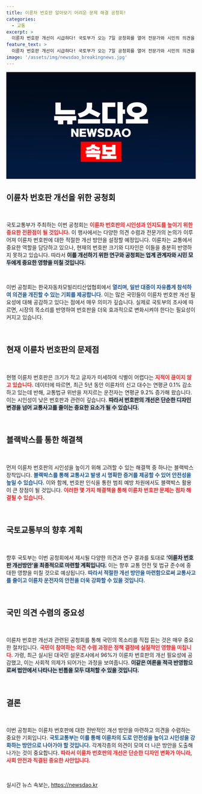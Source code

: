 ```yaml
---
title: 이륜차 번호판 알아보기 어려운 문제 해결 공청회!
categories:
  - 교통
excerpt: >
  이륜차 번호판 개선이 시급하다! 국토부가 오는 7일 공청회를 열어 전문가와 시민의 의견을 수렴하고, 안전한 교통 환경을 위한 다양한 개선안을 논의한다. 클릭해보세요!
feature_text: >
  이륜차 번호판 개선이 시급하다! 국토부가 오는 7일 공청회를 열어 전문가와 시민의 의견을 수렴하고, 안전한 교통 환경을 위한 다양한 개선안을 논의한다. 클릭해보세요!
image: '/assets/img/newsdao_breakingnews.jpg'
---
```


<p><img src="/assets/img/newsdao_breakingnews.jpg" alt="cryptoinkorea 속보" /></p>

<h2 data-ke-size="size26">이륜차 번호판 개선을 위한 공청회</h2>

<p data-ke-size="size16">&nbsp;</p>

<p>국토교통부가 주최하는 이번 공청회는 <b><span style="color: #ee2323;">이륜차 번호판의 시인성과 인지도를 높이기 위한 중요한 전환점이 될 것입니다.</span></b> 이 행사에서는 다양한 의견 수렴과 전문가의 논의가 이루어져 이륜차 번호판에 대한 적절한 개선 방안을 설정할 예정입니다. 이륜차는 교통에서 중요한 역할을 담당하고 있으나, 현재의 번호판 크기와 디자인은 이들을 충분히 반영하지 못하고 있습니다. 따라서 <b><span style="background-color: #21538527;">이를 개선하기 위한 연구와 공청회는 업계 관계자와 시민 모두에게 중요한 영향을 미칠 것입니다.</span></b> </p>

<p data-ke-size="size16">&nbsp;</p>

<p>이번 공청회는 한국자동차모빌리티산업협회에서 <b><span style="color: #1a5490;">열리며, 일반 대중이 자유롭게 참석하여 의견을 개진할 수 있는 기회를 제공합니다.</span></b> 이는 많은 국민들이 이륜차 번호판 개선 필요성에 대해 공감하고 있다는 점에서 매우 의미가 깊습니다. 실제로 국토부의 조사에 따르면, 시장의 목소리를 반영하여 번호판을 더욱 효과적으로 변화시켜야 한다는 필요성이 커지고 있습니다.</p>

<p data-ke-size="size16">&nbsp;</p>

<h2 data-ke-size="size26">현재 이륜차 번호판의 문제점</h2>

<p data-ke-size="size16">&nbsp;</p>

<p>현행 이륜차 번호판은 크기가 작고 글자가 미세하여 식별이 어렵다는 <b><span style="color: #ee2323;">지적이 끊이지 않고 있습니다.</span></b> 데이터에 따르면, 최근 5년 동안 이륜차의 신고 대수는 연평균 0.1% 감소하고 있는데 반해, 교통법규 위반을 저지르는 운전자는 연평균 9.2% 증가해 왔습니다. 이는 시인성이 낮은 번호판과 관련이 깊습니다. <b><span style="background-color: #21538527;">따라서 번호판의 개선은 단순한 디자인 변경을 넘어 교통사고를 줄이는 중요한 요소가 될 수 있습니다.</span></b></p>

<p data-ke-size="size16">&nbsp;</p>

<h2 data-ke-size="size26">블랙박스를 통한 해결책</h2>

<p data-ke-size="size16">&nbsp;</p>

<p>먼저 이륜차 번호판의 시인성을 높이기 위해 고려할 수 있는 해결책 중 하나는 블랙박스 장착입니다. <b><span style="color: #1a5490;">블랙박스를 통해 교통사고 발생 시 명확한 증거를 제공할 수 있어 안전성을 높일 수 있습니다.</span></b> 이와 함께, 번호판 인식을 통한 범죄 예방 차원에서도 블랙박스 활용이 큰 장점이 될 것입니다. <b><span style="color: #ee2323;">이러한 몇 가지 해결책을 통해 이륜차 번호판 문제는 점차 해결될 수 있습니다.</span></b> </p>

<p data-ke-size="size16">&nbsp;</p>

<h2 data-ke-size="size26">국토교통부의 향후 계획</h2>

<p data-ke-size="size16">&nbsp;</p>

<p>향후 국토부는 이번 공청회에서 제시될 다양한 의견과 연구 결과를 토대로 <b><span style="background-color: #21538527;">‘이륜차 번호판 개선방안’을 최종적으로 마련할 계획입니다.</span></b> 이는 향후 교통 안전 및 법규 준수에 중대한 영향을 미칠 것으로 예상됩니다. <b><span style="color: #1a5490;">따라서 적절한 개선 방안을 마련함으로써 교통사고를 줄이고 이륜차 운전자의 안전을 더욱 강화할 수 있을 것입니다.</span></b></p>

<p data-ke-size="size16">&nbsp;</p>

<h2 data-ke-size="size26">국민 의견 수렴의 중요성</h2>

<p data-ke-size="size16">&nbsp;</p>

<p>이륜차 번호판 개선과 관련된 공청회를 통해 국민의 목소리를 직접 듣는 것은 매우 중요한 절차입니다. <b><span style="color: #ee2323;">국민이 참여하는 의견 수렴 과정은 정책 결정에 실질적인 영향을 미칩니다.</span></b> 가령, 최근 실시된 대국민 설문조사에서 96%가 이륜차 번호판의 개선 필요성에 공감했고, 이는 사회적 의제가 되어가는 과정을 보여줍니다. <b><span style="background-color: #21538527;">이같은 여론을 적극 반영함으로써 법안에서 나타나는 빈틈을 모두 대처할 수 있을 것입니다.</span></b></p>

<p data-ke-size="size16">&nbsp;</p>

<h2 data-ke-size="size26">결론</h2>

<p data-ke-size="size16">&nbsp;</p>

<p>이번 공청회는 이륜차 번호판에 대한 전반적인 개선 방안을 마련하고 의견을 수렴하는 중요한 기회입니다. <b><span style="color: #1a5490;">국토교통부는 이를 통해 이륜차의 도로 안전성을 높이고 시인성을 강화하는 방안으로 나아가야 할 것입니다.</span></b> 각계각층의 의견이 모여 더 나은 방안을 도출해 나가는 것이 중요합니다. <b><span style="color: #ee2323;">따라서 이륜차 번호판의 개선은 단순한 디자인 변화가 아니라, 사회 안전과 직결된 중요한 사안입니다.</span></b></p>

<p data-ke-size="size16">&nbsp;</p>
실시간 뉴스 속보는, <a href="https://newsdao.kr" rel="dofollow">https://newsdao.kr</a>


